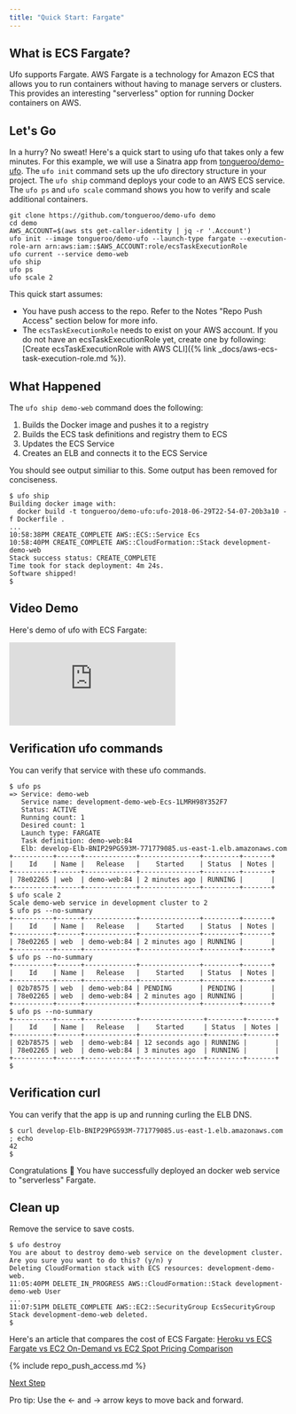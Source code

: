```yaml
---
title: "Quick Start: Fargate"
---
```


## What is ECS Fargate?

Ufo supports Fargate.  AWS Fargate is a technology for Amazon ECS that allows you to run containers without having to manage servers or clusters.  This provides an interesting "serverless" option for running Docker containers on AWS.

## Let's Go

In a hurry? No sweat! Here's a quick start to using ufo that takes only a few minutes. For this example, we will use a Sinatra app from [tongueroo/demo-ufo](https://github.com/tongueroo/demo-ufo).  The `ufo init` command sets up the ufo directory structure in your project. The `ufo ship` command deploys your code to an AWS ECS service.  The `ufo ps` and `ufo scale` command shows you how to verify and scale additional containers.

    git clone https://github.com/tongueroo/demo-ufo demo
    cd demo
    AWS_ACCOUNT=$(aws sts get-caller-identity | jq -r '.Account')
    ufo init --image tongueroo/demo-ufo --launch-type fargate --execution-role-arn arn:aws:iam::$AWS_ACCOUNT:role/ecsTaskExecutionRole
    ufo current --service demo-web
    ufo ship
    ufo ps
    ufo scale 2

This quick start assumes:

* You have push access to the repo. Refer to the Notes "Repo Push Access" section below for more info. 
* The `ecsTaskExecutionRole` needs to exist on your AWS account.  If you do not have an ecsTaskExecutionRole yet, create one by following: [Create ecsTaskExecutionRole with AWS CLI]({% link _docs/aws-ecs-task-execution-role.md %}).


## What Happened

The `ufo ship demo-web` command does the following:

1. Builds the Docker image and pushes it to a registry
2. Builds the ECS task definitions and registry them to ECS
3. Updates the ECS Service
4. Creates an ELB and connects it to the ECS Service

You should see output similiar to this. Some output has been removed for conciseness.

    $ ufo ship
    Building docker image with:
      docker build -t tongueroo/demo-ufo:ufo-2018-06-29T22-54-07-20b3a10 -f Dockerfile .
    ...
    10:58:38PM CREATE_COMPLETE AWS::ECS::Service Ecs
    10:58:40PM CREATE_COMPLETE AWS::CloudFormation::Stack development-demo-web
    Stack success status: CREATE_COMPLETE
    Time took for stack deployment: 4m 24s.
    Software shipped!
    $

## Video Demo

Here's demo of ufo with ECS Fargate:

<div class="video-box"><div class="video-container">
<iframe src="https://www.youtube.com/embed/nYWt-mM7kyY" frameborder="0" allow="autoplay; encrypted-media" allowfullscreen></iframe>
</div></div>

## Verification ufo commands

You can verify that service with these ufo commands.

    $ ufo ps
    => Service: demo-web
       Service name: development-demo-web-Ecs-1LMRH98Y352F7
       Status: ACTIVE
       Running count: 1
       Desired count: 1
       Launch type: FARGATE
       Task definition: demo-web:84
       Elb: develop-Elb-BNIP29PG593M-771779085.us-east-1.elb.amazonaws.com
    +----------+------+-------------+---------------+---------+-------+
    |    Id    | Name |   Release   |    Started    | Status  | Notes |
    +----------+------+-------------+---------------+---------+-------+
    | 78e02265 | web  | demo-web:84 | 2 minutes ago | RUNNING |       |
    +----------+------+-------------+---------------+---------+-------+
    $ ufo scale 2
    Scale demo-web service in development cluster to 2
    $ ufo ps --no-summary
    +----------+------+-------------+---------------+---------+-------+
    |    Id    | Name |   Release   |    Started    | Status  | Notes |
    +----------+------+-------------+---------------+---------+-------+
    | 78e02265 | web  | demo-web:84 | 2 minutes ago | RUNNING |       |
    +----------+------+-------------+---------------+---------+-------+
    $ ufo ps --no-summary
    +----------+------+-------------+---------------+---------+-------+
    |    Id    | Name |   Release   |    Started    | Status  | Notes |
    +----------+------+-------------+---------------+---------+-------+
    | 02b78575 | web  | demo-web:84 | PENDING       | PENDING |       |
    | 78e02265 | web  | demo-web:84 | 2 minutes ago | RUNNING |       |
    +----------+------+-------------+---------------+---------+-------+
    $ ufo ps --no-summary
    +----------+------+-------------+----------------+---------+-------+
    |    Id    | Name |   Release   |    Started     | Status  | Notes |
    +----------+------+-------------+----------------+---------+-------+
    | 02b78575 | web  | demo-web:84 | 12 seconds ago | RUNNING |       |
    | 78e02265 | web  | demo-web:84 | 3 minutes ago  | RUNNING |       |
    +----------+------+-------------+----------------+---------+-------+
    $

## Verification curl

You can verify that the app is up and running curling the ELB DNS.

    $ curl develop-Elb-BNIP29PG593M-771779085.us-east-1.elb.amazonaws.com ; echo
    42
    $

Congratulations 🎉 You have successfully deployed an docker web service to "serverless" Fargate.

## Clean up

Remove the service to save costs.

    $ ufo destroy
    You are about to destroy demo-web service on the development cluster.
    Are you sure you want to do this? (y/n) y
    Deleting CloudFormation stack with ECS resources: development-demo-web.
    11:05:40PM DELETE_IN_PROGRESS AWS::CloudFormation::Stack development-demo-web User
    ...
    11:07:51PM DELETE_COMPLETE AWS::EC2::SecurityGroup EcsSecurityGroup
    Stack development-demo-web deleted.
    $

Here's an article that compares the cost of ECS Fargate: [Heroku vs ECS Fargate vs EC2 On-Demand vs EC2 Spot Pricing Comparison](https://blog.boltops.com/2018/04/22/heroku-vs-ecs-fargate-vs-ec2-on-demand-vs-ec2-spot-pricing-comparison)

{% include repo_push_access.md %}

<a id="next" class="btn btn-primary" href="{% link _docs/quick-start-ec2.md %}">Next Step</a>
<p class="keyboard-tip">Pro tip: Use the <- and -> arrow keys to move back and forward.</p>
